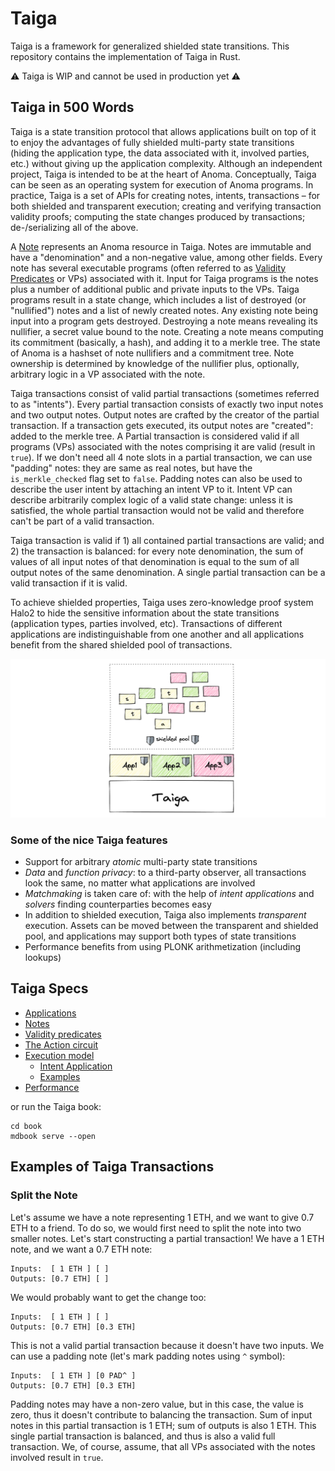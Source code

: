 # Taiga

Taiga is a framework for generalized shielded state transitions. This repository contains the implementation of Taiga in Rust.

⚠️ Taiga is WIP and cannot be used in production yet ⚠️

## Taiga in 500 Words

Taiga is a state transition protocol that allows applications built on top of it to enjoy the advantages of fully shielded multi-party state transitions (hiding the application type, the data associated with it, involved parties, etc.) without giving up the application complexity. Although an independent project, Taiga is intended to be at the heart of Anoma. Conceptually, Taiga can be seen as an operating system for execution of Anoma programs. In practice, Taiga is a set of APIs for creating notes, intents, transactions – for both shielded and transparent execution; creating and verifying transaction validity proofs; computing the state changes produced by transactions; de-/serializing all of the above.

A [Note](./book/src/notes.md) represents an Anoma resource in Taiga. Notes are immutable and have a "denomination" and a non-negative value, among other fields. Every note has several executable programs (often referred to as [Validity Predicates](./book/src/validity-predicates.md) or VPs) associated with it. Input for Taiga programs is the notes plus a number of additional public and private inputs to the VPs. Taiga programs result in a state change, which includes a list of destroyed (or "nullified") notes and a list of newly created notes. Any existing note being input into a program gets destroyed. Destroying a note means revealing its nullifier, a secret value bound to the note. Creating a note means computing its commitment (basically, a hash), and adding it to a merkle tree. The state of Anoma is a hashset of note nullifiers and a commitment tree. Note ownership is determined by knowledge of the nullifier plus, optionally, arbitrary logic in a VP associated with the note.

Taiga transactions consist of valid partial transactions (sometimes referred to as "intents"). Every partial transaction consists of exactly two input notes and two output notes. Output notes are crafted by the creator of the partial transaction. If a transaction gets executed, its output notes are "created": added to the merkle tree. A Partial transaction is considered valid if all programs (VPs) associated with the notes comprising it are valid (result in `true`). If we don't need all 4 note slots in a partial transaction, we can use "padding" notes: they are same as real notes, but have the `is_merkle_checked` flag set to `false`. Padding notes can also be used to describe the user intent by attaching an intent VP to it. Intent VP can describe arbitrarily complex logic of a valid state change: unless it is satisfied, the whole partial transaction would not be valid and therefore can't be part of a valid transaction.

Taiga transaction is valid if 1) all contained partial transactions are valid; and 2) the transaction is balanced: for every note denomination, the sum of values of all input notes of that denomination is equal to the sum of all output notes of the same denomination. A single partial transaction can be a valid transaction if it is valid.

To achieve shielded properties, Taiga uses zero-knowledge proof system Halo2 to hide the sensitive information about the state transitions (application types, parties involved, etc). Transactions of different applications are indistinguishable from one another and all applications benefit from the shared shielded pool of transactions.

![Taiga at the bottom, as a foundation for Taiga applications, and their state is stored in Notes.](./book/src/images/Intro_UTXO.png)

### Some of the nice Taiga features

* Support for arbitrary *atomic* multi-party state transitions
* *Data* and *function privacy*: to a third-party observer, all transactions look the same, no matter what applications are involved
* *Matchmaking* is taken care of: with the help of *intent applications* and *solvers* finding counterparties becomes easy
* In addition to shielded execution, Taiga also implements *transparent* execution. Assets can be moved between the transparent and shielded pool, and applications may support both types of state transitions
* Performance benefits from using PLONK arithmetization (including lookups)

## Taiga Specs

* [Applications](./book/src/app.md)
* [Notes](./book/src/notes.md)
* [Validity predicates](./book/src/validity-predicates.md)
* [The Action circuit](./book/src/action.md)
* [Execution model](./book/src/exec.md)
  * [Intent Application](./book/src/intent.md)
  * [Examples](./book/src/exec_examples.md)
* [Performance](./book/src/performance.md)

or run the Taiga book:

```plaintext
cd book
mdbook serve --open
```

## Examples of Taiga Transactions

### Split the Note

Let's assume we have a note representing 1 ETH, and we want to give 0.7 ETH to a friend. To do so, we would first need to split the note into two smaller notes. Let's start constructing a partial transaction! We have a 1 ETH note, and we want a 0.7 ETH note:

```plaintext
Inputs:  [ 1 ETH ] [ ]
Outputs: [0.7 ETH] [ ]
```

We would probably want to get the change too:

```plaintext
Inputs:  [ 1 ETH ] [ ]
Outputs: [0.7 ETH] [0.3 ETH]
```

This is not a valid partial transaction because it doesn't have two inputs. We can use a padding note (let's mark padding notes using `^` symbol):

```plaintext
Inputs:  [ 1 ETH ] [0 PAD^ ]
Outputs: [0.7 ETH] [0.3 ETH]
```

Padding notes may have a non-zero value, but in this case, the value is zero, thus it doesn't contribute to balancing the transaction. Sum of input notes in this partial transaction is 1 ETH; sum of outputs is also 1 ETH. This single partial transaction is balanced, and thus is also a valid full transaction. We, of course, assume, that all VPs associated with the notes involved result in `true`.
